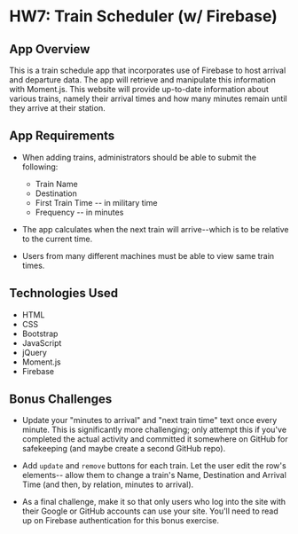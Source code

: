 # HW7: Train Scheduler (w/ Firebase)

## App Overview

This is a train schedule app that incorporates use of Firebase to host arrival and departure data. The app will retrieve and manipulate this information with Moment.js. This website will provide up-to-date information about various trains, namely their arrival times and how many minutes remain until they arrive at their station.

## App Requirements

* When adding trains, administrators should be able to submit the following:
    
    * Train Name
    * Destination 
    * First Train Time -- in military time
    * Frequency -- in minutes
  
* The app calculates when the next train will arrive--which is to be relative to the current time. 
* Users from many different machines must be able to view same train times.

## Technologies Used

* HTML
* CSS
* Bootstrap
* JavaScript
* jQuery
* Moment.js
* Firebase

## Bonus Challenges

* Update your "minutes to arrival" and "next train time" text once every minute. This is significantly more challenging; only attempt this if you've completed the actual activity and committed it somewhere on GitHub for safekeeping (and maybe create a second GitHub repo).

* Add `update` and `remove` buttons for each train. Let the user edit the row's elements-- allow them to change a train's Name, Destination and Arrival Time (and then, by relation, minutes to arrival).

* As a final challenge, make it so that only users who log into the site with their Google or GitHub accounts can use your site. You'll need to read up on Firebase authentication for this bonus exercise.




